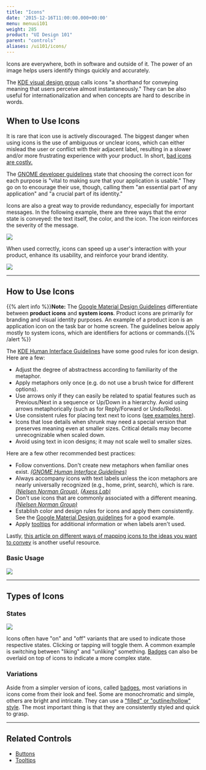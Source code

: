 ```yaml
---
title: "Icons"
date: '2015-12-16T11:00:00.000+00:00'
menu: menuui101
weight: 285
product: "UI Design 101"
parent: "controls"
aliases: /ui101/icons/
---
```


Icons are everywhere, both in software and outside of it. The power of an image helps users identify things quickly and accurately.<!--more-->

The [KDE visual design group](https://community.kde.org/KDE_Visual_Design_Group/HIG/IconDesign) calls icons "a shorthand for conveying meaning that users perceive almost instantaneously." They can be also useful for internationalization and when concepts are hard to describe in words.


## When to Use Icons

It is rare that icon use is actively discouraged. The biggest danger when using icons is the use of ambiguous or unclear icons, which can either mislead the user or conflict with their adjacent label, resulting in a slower and/or more frustrating experience with your product. In short, [bad icons are costly.](https://www.nngroup.com/articles/bad-icons/)

The [GNOME developer guidelines](https://developer.gnome.org/hig/stable/icons-and-artwork.html.en) state that choosing the correct icon for each purpose is "vital to making sure that your application is usable." They go on to encourage their use, though, calling them "an essential part of any application" and "a crucial part of its identity."

Icons are also a great way to provide redundancy, especially for important messages. In the following example, there are three ways that the error state is conveyed: the text itself, the color, and the icon. The icon reinforces the severity of the message.

![](//media.balsamiq.com/img/support/tutorials/ui101/usweb-icon.png)

When used correctly, icons can speed up a user's interaction with your product, enhance its usability, and reinforce your brand identity.

![](//media.balsamiq.com/img/support/tutorials/ui101/tripadvisor-icons.png)


---

## How to Use Icons

{{% alert info %}}**Note:** The [Google Material Design Guidelines](https://material.io/guidelines/style/icons.html) differentiate between **product icons** and **system icons**. Product icons are primarily for branding and visual identity purposes. An example of a product icon is an application icon on the task bar or home screen. The guidelines below apply mostly to system icons, which are identifiers for actions or commands.{{% /alert %}}

The [KDE Human Interface Guidelines](https://community.kde.org/KDE_Visual_Design_Group/HIG/IconDesign) have some good rules for icon design. Here are a few:

* Adjust the degree of abstractness according to familiarity of the metaphor.
* Apply metaphors only once (e.g. do not use a brush twice for different options).
* Use arrows only if they can easily be related to spatial features such as Previous/Next in a sequence or Up/Down in a hierarchy. Avoid using arrows metaphorically (such as for Reply/Forward or Undo/Redo).
* Use consistent rules for placing text next to icons ([see examples here](https://community.kde.org/KDE_Visual_Design_Group/HIG/IconsAndText)).
* Icons that lose details when shrunk may need a special version that preserves meaning even at smaller sizes. Critical details may become unrecognizable when scaled down.
* Avoid using text in icon designs; it may not scale well to smaller sizes.

Here are a few other recommended best practices:

* Follow conventions. Don't create new metaphors when familiar ones exist. [*(GNOME Human Interface Guidelines)*](https://developer.gnome.org/hig/stable/icons-and-artwork.html.en)
* Always accompany icons with text labels unless the icon metaphors are nearly universally recognized (e.g., home, print, search), which is rare. [*(Nielsen Norman Group)*](https://www.nngroup.com/articles/icon-usability/), [*(Axess Lab)*](https://axesslab.com/icons-ruining-interfaces/)
* Don't use icons that are commonly associated with a different meaning. [*(Nielsen Norman Group)*](https://www.nngroup.com/articles/bad-icons/)
* Establish color and design rules for icons and apply them consistently. See the [Google Material Design guidelines](https://material.io/guidelines/style/icons.html) for a good example.
* Apply [tooltips](../tooltips/) for additional information or when labels aren't used.

Lastly, [this article on different ways of mapping icons to the ideas you want to convey](https://www.nngroup.com/articles/classifying-icons/) is another useful resource.

### Basic Usage

![](//media.balsamiq.com/img/support/tutorials/ui101/icons.png)

---

## Types of Icons

### States

![](//media.balsamiq.com/img/support/tutorials/ui101/icons-states.png)

Icons often have "on" and "off" variants that are used to indicate those respective states. Clicking or tapping will toggle them. A common example is switching between "liking" and "unliking" something. [Badges](https://docs.microsoft.com/en-us/windows/uwp/design/style/icons#badges) can also be overlaid on top of icons to indicate a more complex state.


### Variations

Aside from a simpler version of icons, called [badges](https://docs.microsoft.com/en-us/windows/uwp/design/style/icons#badges), most variations in icons come from their look and feel. Some are monochromatic and simple, others are bright and intricate. They can use a ["filled" or "outline/hollow" style](https://twolfson.com/2016-03-22-design-theory-filled-vs-hollow-icons). The most important thing is that they are consistently styled and quick to grasp.

---

## Related Controls

* [Buttons](../buttons/)
* [Tooltips](../tooltips/)
